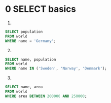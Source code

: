 # 0 SELECT basics
1. 
```sql
SELECT population
FROM world
WHERE name = 'Germany';
```

2.
```sql
SELECT name, population
FROM world
WHERE name IN ('Sweden', 'Norway', 'Denmark');
```

3.
```sql
SELECT name, area
FROM world
WHERE area BETWEEN 200000 AND 250000;
```